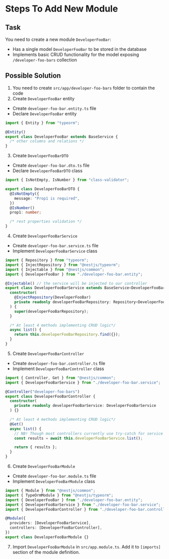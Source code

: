 # Steps To Add New Module

## Task

You need to create a new module `DeveloperFooBar`:

- Has a single model `DeveloperFooBar` to be stored in the database
- Implements basic CRUD functionality for the model exposing `/developer-foo-bars` collection

## Possible Solution

1. You need to create `src/app/developer-foo-bars` folder to contain the code
2. Create `DeveloperFooBar` entity

- Create `developer-foo-bar.entity.ts` file
- Declare `DeveloperFooBar` entity

```typescript
import { Entity } from "typeorm";

@Entity()
export class DeveloperFooBar extends BaseService {
  /* other columns and relations */
}
```

3. Create `DeveloperFooBarDTO`

- Create `developer-foo-bar.dto.ts` file
- Declare `DeveloperFooBarDTO` class

```typescript
import { IsNotEmpty, IsNumber } from "class-validator";

export class DeveloperFooBarDTO {
  @IsNotEmpty({
    message: "Prop1 is required",
  })
  @IsNumber()
  prop1: number;

  /* rest properties validation */
}
```

4. Create `DeveloperFooBarService`

- Create `developer-foo-bar.service.ts` file
- Implement `DeveloperFooBarService` class

```typescript
import { Repository } from "typeorm";
import { InjectRepository } from "@nestjs/typeorm";
import { Injectable } from "@nestjs/common";
import { DeveloperFooBar } from "./developer-foo-bar.entity";

@Injectable() // the service will be injected to our controller
export class DeveloperFooBarService extends BaseService<DeveloperFooBar> {
  constructor(
    @InjectRepository(DeveloperFooBar)
    private readonly developerFooBarRepository: Repository<DeveloperFooBar>
  ) {
    super(developerFooBarRepository);
  }

  /* At least 4 methods implementing CRUD logic*/
  async list() {
    return this.developerFooBarRepository.find({});
  }
}
```

5. Create `DeveloperFooBarController`

- Create `developer-foo-bar.controller.ts` file
- Implement `DeveloperFooBarController` class

```typescript
import { Controller, Get } from "@nestjs/common";
import { DeveloperFooBarService } from "./developer-foo-bar.service";

@Controller("developer-foo-bars")
export class DeveloperFooBarController {
  constructor(
    private readonly developerFooBarService: DeveloperFooBarService
  ) {}

  /* At least 4 methods implementing CRUD logic*/
  @Get()
  async list() {
    // NB! Though most controllers currently use try-catch for service calls omit it
    const results = await this.developerFooBarService.list();

    return { results };
  }
}
```

6. Create `DeveloperFooBarModule`

- Create `developer-foo-bar.module.ts` file
- Implement `DeveloperFooBarModule` class

```typescript
import { Module } from "@nestjs/common";
import { TypeOrmModule } from "@nestjs/typeorm";
import { DeveloperFooBar } from "./developer-foo-bar.entity";
import { DeveloperFooBarService } from "./developer-foo-bar.service";
import { DeveloperFooBarController } from "./developer-foo-bar.controller";

@Module({
  providers: [DeveloperFooBarService],
  controllers: [DeveloperFooBarController],
})
export class DeveloperFooBarModule {}
```

7. Import `DeveloperFooBarModule` in `src/app.module.ts`. Add it to `[imports]` section of the module definition.
